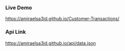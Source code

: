 ### Live Demo
https://amiraelsa3id.github.io/Customer-Transactions/

### Api Link
https://amiraelsa3id.github.io/api/data.json
